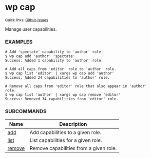 # wp cap

<small>Quick links: <a href="https://github.com/wp-cli/wp-cli/issues?q=is%3Aopen+label%3Acommand%3Acap+sort%3Aupdated-desc">Github issues</a></small>

Manage user capabilities.

### EXAMPLES

    # Add 'spectate' capability to 'author' role.
    $ wp cap add 'author' 'spectate'
    Success: Added 1 capability to 'author' role.

    # Add all caps from 'editor' role to 'author' role.
    $ wp cap list 'editor' | xargs wp cap add 'author'
    Success: Added 24 capabilities to 'author' role.

    # Remove all caps from 'editor' role that also appear in 'author' role.
    $ wp cap list 'author' | xargs wp cap remove 'editor'
    Success: Removed 34 capabilities from 'editor' role.



### SUBCOMMANDS

<table>
	<thead>
	<tr>
		<th>Name</th>
		<th>Description</th>
	</tr>
	</thead>
	<tbody>
		<tr>
			<td><a href="/commands/cap/add/">add</a></td>
			<td>Add capabilities to a given role.</td>
		</tr>
		<tr>
			<td><a href="/commands/cap/list/">list</a></td>
			<td>List capabilities for a given role.</td>
		</tr>
		<tr>
			<td><a href="/commands/cap/remove/">remove</a></td>
			<td>Remove capabilities from a given role.</td>
		</tr>
	</tbody>
</table>
